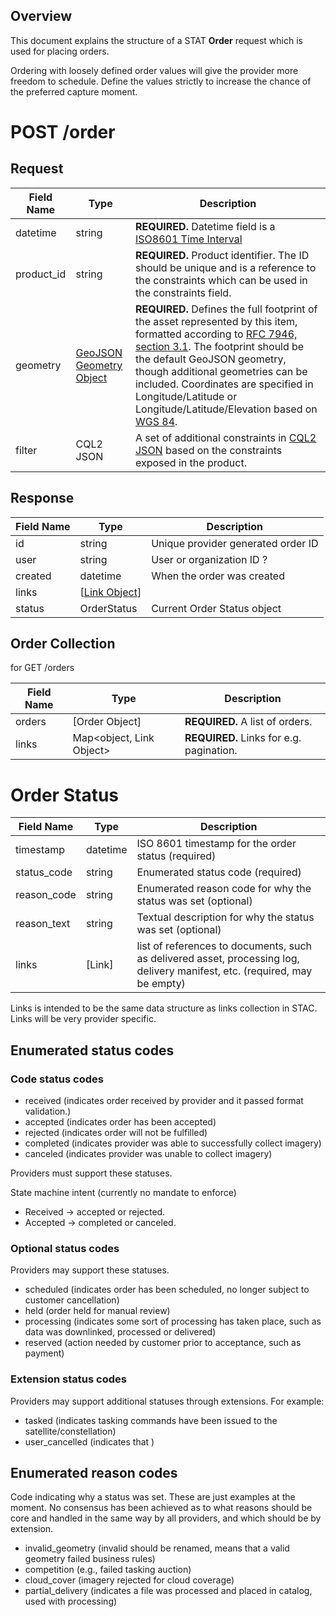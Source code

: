 ## Overview

This document explains the structure of a STAT **Order** request which is used for placing orders. 

Ordering with loosely defined order values will give the provider more freedom to schedule. Define the values strictly to increase the chance of the preferred capture moment.

# POST /order

## Request
| Field Name | Type                                                                       | Description |
| ---------- | -------------------------------------------------------------------------- | ----------- |
| datetime       | string                                                                     | **REQUIRED.** Datetime field is a [ISO8601 Time Interval](https://en.wikipedia.org/wiki/ISO_8601#Time_intervals) |
| product_id         | string                                                                     | **REQUIRED.** Product identifier. The ID should be unique and is a reference to the constraints which can be used in the constraints field. |
| geometry   | [GeoJSON Geometry Object](https://tools.ietf.org/html/rfc7946#section-3.1) | **REQUIRED.** Defines the full footprint of the asset represented by this item, formatted according to [RFC 7946, section 3.1](https://tools.ietf.org/html/rfc7946#section-3.1). The footprint should be the default GeoJSON geometry, though additional geometries can be included. Coordinates are specified in Longitude/Latitude or Longitude/Latitude/Elevation based on [WGS 84](http://www.opengis.net/def/crs/OGC/1.3/CRS84). |
| filter | CQL2 JSON | A set of additional constraints in [CQL2 JSON](https://docs.ogc.org/DRAFTS/21-065.html) based on the constraints exposed in the product. |

## Response
| Field Name | Type | Description |
| ---------- | ---- | ----------- |
| id   | string | Unique provider generated order ID |
| user | string | User or organization ID ? |
| created | datetime | When the order was created |
| links    | \[[Link Object](https://github.com/radiantearth/stac-spec/blob/master/item-spec/item-spec.md#link-object)\] |  |
| status | OrderStatus | Current Order Status object |

## Order Collection

for GET /orders

| Field Name | Type                      | Description |
| ---------- | ------------------------- | ----------- |
| orders     | \[Order Object\]          | **REQUIRED.** A list of orders. |
| links      | Map\<object, Link Object> | **REQUIRED.** Links for e.g. pagination. |


# Order Status

| Field Name | Type | Description |
| ---------- | ---- | ----------- |
| timestamp  | datetime | ISO 8601 timestamp for the order status (required) |
| status_code | string | Enumerated status code (required) |
| reason_code | string | Enumerated reason code for why the status was set (optional) |
| reason_text | string | Textual description for why the status was set (optional) |
| links | [Link] | list of references to documents, such as delivered asset, processing log, delivery manifest, etc. (required, may be empty) |

Links is intended to be the same data structure as links collection in STAC.  Links will be very provider specific.

## Enumerated status codes

### Code status codes

* received (indicates order received by provider and it passed format validation.)
* accepted (indicates order has been accepted)
* rejected (indicates order will not be fulfilled)
* completed (indicates provider was able to successfully collect imagery)
* canceled (indicates provider was unable to collect imagery)

Providers must support these statuses.

State machine intent (currently no mandate to enforce)
* Received -> accepted or rejected.
* Accepted -> completed or canceled.

### Optional status codes

Providers may support these statuses.

* scheduled (indicates order has been scheduled, no longer subject to customer cancellation)
* held (order held for manual review)
* processing (indicates some sort of processing has taken place, such as data was downlinked, processed or delivered)
* reserved (action needed by customer prior to acceptance, such as payment)

### Extension status codes

Providers may support additional statuses through extensions.  For example:

* tasked (indicates tasking commands have been issued to the satellite/constellation)
* user_cancelled (indicates that )

## Enumerated reason codes

Code indicating why a status was set.  These are just examples at the moment.  No consensus has been achieved as to what reasons should be core and handled in the same way by all providers, and which should be by extension.

* invalid_geometry (invalid should be renamed, means that a valid geometry failed business rules)
* competition (e.g., failed tasking auction)
* cloud_cover (imagery rejected for cloud coverage)
* partial_delivery (indicates a file was processed and placed in catalog, used with processing)

